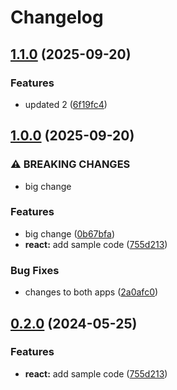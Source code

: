 # Changelog

## [1.1.0](https://github.com/guyderriman-ship-it/release-please-monorepo-example/compare/hello-react@v1.0.0...hello-react@v1.1.0) (2025-09-20)


### Features

* updated 2 ([6f19fc4](https://github.com/guyderriman-ship-it/release-please-monorepo-example/commit/6f19fc458ec8497dad255bab850ea766122a5db1))

## [1.0.0](https://github.com/guyderriman-ship-it/release-please-monorepo-example/compare/hello-react@v0.2.0...hello-react@v1.0.0) (2025-09-20)


### ⚠ BREAKING CHANGES

* big change

### Features

* big change ([0b67bfa](https://github.com/guyderriman-ship-it/release-please-monorepo-example/commit/0b67bfac8f16057b6748391e06f6294d34514839))
* **react:** add sample code ([755d213](https://github.com/guyderriman-ship-it/release-please-monorepo-example/commit/755d2133dde08b8e1aeb2012256ee58b934fc346))


### Bug Fixes

* changes to both apps ([2a0afc0](https://github.com/guyderriman-ship-it/release-please-monorepo-example/commit/2a0afc030b9987e0f6bf5cf0d9fd13d127e8f377))

## [0.2.0](https://github.com/amarjanica/release-please-monorepo-example/compare/hello-react-v0.1.0...hello-react@v0.2.0) (2024-05-25)


### Features

* **react:** add sample code ([755d213](https://github.com/amarjanica/release-please-monorepo-example/commit/755d2133dde08b8e1aeb2012256ee58b934fc346))
